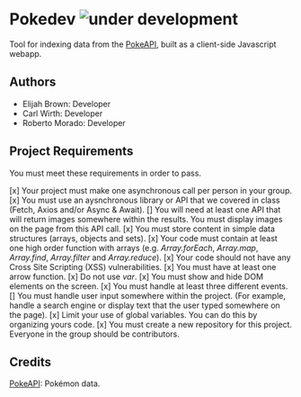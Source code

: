 Pokedev ![under development](https://img.shields.io/badge/coverage-5%25-red)
====

Tool for indexing data from the [PokeAPI](http://pokeapi.co/), built as a client-side Javascript webapp.

Authors
---
- Elijah Brown: Developer
- Carl Wirth: Developer
- Roberto Morado: Developer

Project Requirements
---

You must meet these requirements in order to pass.

[x] Your project must make one asynchronous call per person in your group.
[x] You must use an aysnchronous library or API that we covered in class (Fetch, Axios and/or Async & Await).
[] You will need at least one API that will return images somewhere within the results. You must display images on the page from this API call.
[x] You must store content in simple data structures (arrays, objects and sets).
[x] Your code must contain at least one high order function with arrays (e.g. _Array.forEach_, _Array.map_, _Array.find_, _Array.filter_ and _Array.reduce_).
[x] Your code should not have any Cross Site Scripting (XSS) vulnerabilities.
[x] You must have at least one arrow function.
[x] Do not use _var_.
[x] You must show and hide DOM elements on the screen.
[x] You must handle at least three different events.
[] You must handle user input somewhere within the project. (For example, handle a search engine or display text that the user typed somewhere on the page).
[x] Limit your use of global variables. You can do this by organizing yours code.
[x] You must create a new repository for this project. Everyone in the group should be contributors.

Credits
---
[PokeAPI](http://pokeapi.co/): Pokémon data.
